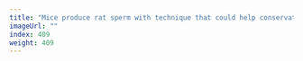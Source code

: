 ```yaml
---
title: "Mice produce rat sperm with technique that could help conservation"
imageUrl: ""
index: 409
weight: 409
---
```

